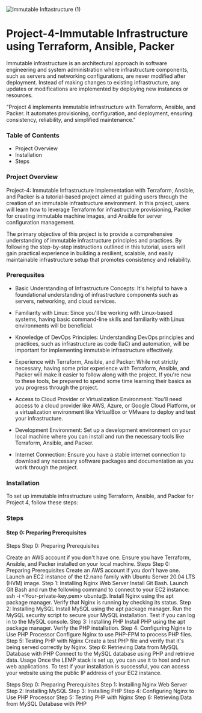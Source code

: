 ![Immutable Inftastructure (1)](https://github.com/silviob99/Project-4-Immutable-Architecture-Using-Terraform-Ansible-Packer/assets/107585020/5168ee23-eddb-4419-b758-0c0f861ed5c9)

# Project-4-Immutable Infrastructure using Terraform, Ansible, Packer

Immutable infrastructure is an architectural approach in software engineering and system administration where infrastructure components, such as servers and networking configurations, are never modified after deployment. Instead of making changes to existing infrastructure, any updates or modifications are implemented by deploying new instances or resources.

"Project 4 implements immutable infrastructure with Terraform, Ansible, and Packer. It automates provisioning, configuration, and deployment, ensuring consistency, reliability, and simplified maintenance."

### Table of Contents
- Project Overview
- Installation
- Steps


### Project Overview
Project-4: Immutable Infrastructure Implementation with Terraform, Ansible, and Packer is a tutorial-based project aimed at guiding users through the creation of an immutable infrastructure environment. In this project, users will learn how to leverage Terraform for infrastructure provisioning, Packer for creating immutable machine images, and Ansible for server configuration management.

The primary objective of this project is to provide a comprehensive understanding of immutable infrastructure principles and practices. By following the step-by-step instructions outlined in this tutorial, users will gain practical experience in building a resilient, scalable, and easily maintainable infrastructure setup that promotes consistency and reliability.

### Prerequsites

- Basic Understanding of Infrastructure Concepts: It's helpful to have a foundational understanding of infrastructure components such as servers, networking, and cloud services.

- Familiarity with Linux: Since you'll be working with Linux-based systems, having basic command-line skills and familiarity with Linux environments will be beneficial.

- Knowledge of DevOps Principles: Understanding DevOps principles and practices, such as infrastructure as code (IaC) and automation, will be important for implementing immutable infrastructure effectively.

- Experience with Terraform, Ansible, and Packer: While not strictly necessary, having some prior experience with Terraform, Ansible, and Packer will make it easier to follow along with the project. If you're new to these tools, be prepared to spend some time learning their basics as you progress through the project.

- Access to Cloud Provider or Virtualization Environment: You'll need access to a cloud provider like AWS, Azure, or Google Cloud Platform, or a virtualization environment like VirtualBox or VMware to deploy and test your infrastructure.

- Development Environment: Set up a development environment on your local machine where you can install and run the necessary tools like Terraform, Ansible, and Packer.

- Internet Connection: Ensure you have a stable internet connection to download any necessary software packages and documentation as you work through the project.

### Installation
To set up immutable infrastructure using Terraform, Ansible, and Packer for Project 4, follow these steps:


### Steps

#### Step 0: Preparing Prerequisites

Steps
Step 0: Preparing Prerequisites

Create an AWS account if you don't have one.
Ensure you have Terraform, Ansible, and Packer installed on your local machine.
Steps
Step 0: Preparing Prerequisites
Create an AWS account if you don't have one.
Launch an EC2 instance of the t2.nano family with Ubuntu Server 20.04 LTS (HVM) image.
Step 1: Installing Nginx Web Server
Install Git Bash.
Launch Git Bash and run the following command to connect to your EC2 instance: ssh -i <Your-private-key.pem> ubuntu@<EC2-Public-IP-address>.
Install Nginx using the apt package manager.
Verify that Nginx is running by checking its status.
Step 2: Installing MySQL
Install MySQL using the apt package manager.
Run the MySQL security script to secure your MySQL installation.
Test if you can log in to the MySQL console.
Step 3: Installing PHP
Install PHP using the apt package manager.
Verify the PHP installation.
Step 4: Configuring Nginx to Use PHP Processor
Configure Nginx to use PHP-FPM to process PHP files.
Step 5: Testing PHP with Nginx
Create a test PHP file and verify that it's being served correctly by Nginx.
Step 6: Retrieving Data from MySQL Database with PHP
Connect to the MySQL database using PHP and retrieve data.
Usage
Once the LEMP stack is set up, you can use it to host and run web applications. To test if your installation is successful, you can access your website using the public IP address of your EC2 instance.

Steps
Step 0: Preparing Prerequisites
Step 1: Installing Nginx Web Server
Step 2: Installing MySQL
Step 3: Installing PHP
Step 4: Configuring Nginx to Use PHP Processor
Step 5: Testing PHP with Nginx
Step 6: Retrieving Data from MySQL Database with PHP
